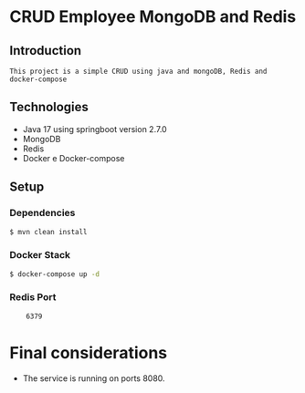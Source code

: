 # CRUD Employee MongoDB and Redis

## Introduction
    This project is a simple CRUD using java and mongoDB, Redis and docker-compose

## Technologies

- Java 17 using springboot version 2.7.0
- MongoDB
- Redis
- Docker e Docker-compose

## Setup

### Dependencies

```bash
$ mvn clean install
```

### Docker Stack

```bash
$ docker-compose up -d
```

### Redis Port
```bash
    6379
 ```


# Final considerations
- The service is running on ports 8080.
